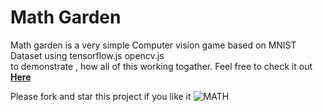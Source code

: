 <h1>Math Garden </h1>
Math garden is a very simple Computer vision game based on MNIST Dataset using tensorflow.js opencv.js <br> to  
demonstrate  , how all of this working togather.
Feel free to check it out  <b><a href="https://elyas1376.github.io/math-garden/">Here</a><br></b>

Please fork and star this project if you like it
![MATH](https://user-images.githubusercontent.com/37846222/208314870-d179d855-5bc2-4f14-b88c-4426a2ad6ffc.png)
